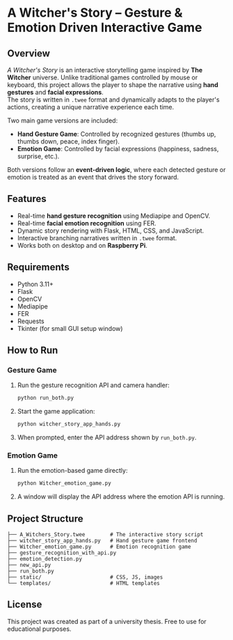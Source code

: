 # A Witcher's Story – Gesture & Emotion Driven Interactive Game

## Overview
*A Witcher's Story* is an interactive storytelling game inspired by **The Witcher** universe. Unlike traditional games controlled by mouse or keyboard, this project allows the player to shape the narrative using **hand gestures** and **facial expressions**.  
The story is written in `.twee` format and dynamically adapts to the player's actions, creating a unique narrative experience each time.

Two main game versions are included:
- **Hand Gesture Game**: Controlled by recognized gestures (thumbs up, thumbs down, peace, index finger).
- **Emotion Game**: Controlled by facial expressions (happiness, sadness, surprise, etc.).

Both versions follow an **event-driven logic**, where each detected gesture or emotion is treated as an event that drives the story forward.

## Features
- Real-time **hand gesture recognition** using Mediapipe and OpenCV.
- Real-time **facial emotion recognition** using FER.
- Dynamic story rendering with Flask, HTML, CSS, and JavaScript.
- Interactive branching narratives written in `.twee` format.
- Works both on desktop and on **Raspberry Pi**.

## Requirements
- Python 3.11+
- Flask
- OpenCV
- Mediapipe
- FER
- Requests
- Tkinter (for small GUI setup window)



## How to Run

### Gesture Game
1. Run the gesture recognition API and camera handler:
   ```bash
   python run_both.py
   ```
2. Start the game application:
   ```bash
   python witcher_story_app_hands.py
   ```
3. When prompted, enter the API address shown by `run_both.py`.

### Emotion Game
1. Run the emotion-based game directly:
   ```bash
   python Witcher_emotion_game.py
   ```
2. A window will display the API address where the emotion API is running.

## Project Structure
```
├── A_Witchers_Story.twee        # The interactive story script
├── witcher_story_app_hands.py   # Hand gesture game frontend
├── Witcher_emotion_game.py      # Emotion recognition game
├── gesture_recognition_with_api.py
├── emotion_detection.py
├── new_api.py
├── run_both.py
├── static/                      # CSS, JS, images
└── templates/                   # HTML templates
```

## License
This project was created as part of a university thesis. Free to use for educational purposes.
